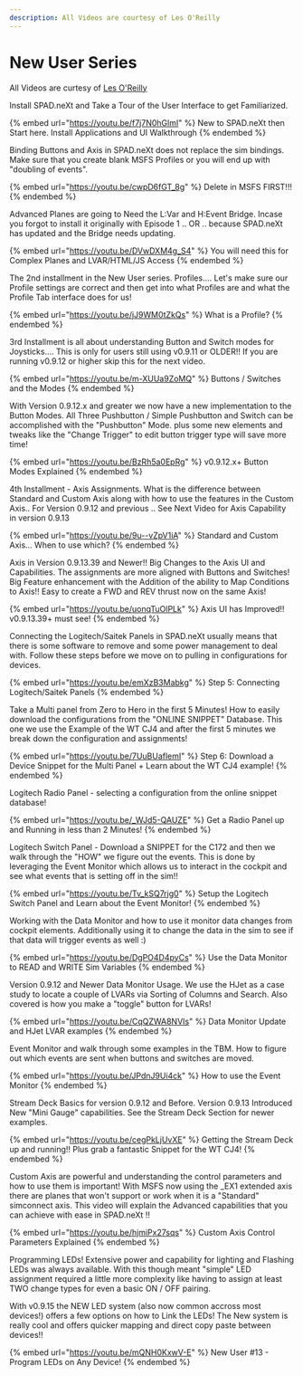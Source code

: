 ```yaml
---
description: All Videos are courtesy of Les O'Reilly
---
```


# New User Series

All Videos are curtesy of [Les O'Reilly](https://www.youtube.com/channel/UCL5U40EKkvjXF5PA24\_IyKA)

Install SPAD.neXt and Take a Tour of the User Interface to get Familiarized.

{% embed url="https://youtu.be/f7j7N0hGlmI" %}
New to SPAD.neXt then Start here.   Install Applications and UI Walkthrough
{% endembed %}

Binding Buttons and Axis in SPAD.neXt does not replace the sim bindings.  Make sure that you create blank MSFS Profiles or you will end up with "doubling of events".

{% embed url="https://youtu.be/cwpD6fGT_8g" %}
Delete in MSFS FIRST!!!
{% endembed %}

Advanced Planes are going to Need the L:Var and H:Event Bridge.  Incase you forgot to install it originally with Episode 1 .. OR .. because SPAD.neXt has updated and the Bridge needs updating.

{% embed url="https://youtu.be/DVwDXM4g_S4" %}
You will need this for Complex Planes and LVAR/HTML/JS Access
{% endembed %}

The 2nd installment in the New User series. Profiles.... Let's make sure our Profile settings are correct and then get into what Profiles are and what the Profile Tab interface does for us!

{% embed url="https://youtu.be/jJ9WM0tZkQs" %}
What is a Profile?
{% endembed %}

3rd Installment is all about understanding Button and Switch modes for Joysticks....  This is only for users still using v0.9.11 or OLDER!!  If you are running v0.9.12 or higher skip this for the next video.

{% embed url="https://youtu.be/m-XUUa9ZoMQ" %}
Buttons / Switches and the Modes
{% endembed %}

With Version 0.9.12.x and greater we now have a new implementation to the Button Modes.  All Three Pushbutton / Simple Pushbutton and Switch can be accomplished with the "Pushbutton" Mode.  plus some new elements and tweaks like the "Change Trigger" to edit button trigger type will save more time!

{% embed url="https://youtu.be/BzRh5a0EpRg" %}
v0.9.12.x+ Button Modes Explained
{% endembed %}

4th Installment - Axis Assignments.  What is the difference between Standard and Custom Axis along with how to use the features in the Custom Axis.. For Version 0.9.12 and previous .. See Next Video for Axis Capability in version 0.9.13

{% embed url="https://youtu.be/9u--vZpV1iA" %}
Standard and Custom Axis...  When to use which?
{% endembed %}

Axis in Version 0.9.13.39 and Newer!!  Big Changes to the Axis UI and Capabilities.  The assignments are more aligned with Buttons and Switches!  Big Feature enhancement with the Addition of the ability to Map Conditions to Axis!!  Easy to create a FWD and REV thrust now on the same Axis!

{% embed url="https://youtu.be/uonqTuOlPLk" %}
Axis UI has Improved!! v0.9.13.39+ must see!
{% endembed %}

Connecting the Logitech/Saitek Panels in SPAD.neXt usually means that there is some software to remove and some power management to deal with.  Follow these steps before we move on to pulling in configurations for devices.

{% embed url="https://youtu.be/emXzB3Mabkg" %}
Step 5: Connecting Logitech/Saitek Panels
{% endembed %}

Take a Multi panel from Zero to Hero in the first 5 Minutes!  How to easily download the configurations from the "ONLINE SNIPPET" Database.  This one we use the Example of the WT CJ4 and after the first 5 minutes we break down the configuration and assignments!

{% embed url="https://youtu.be/7UuBUaflemI" %}
Step 6: Download a Device Snippet for the Multi Panel + Learn about the WT CJ4 example!
{% endembed %}

Logitech Radio Panel -  selecting a configuration from the online snippet database!

{% embed url="https://youtu.be/_WJd5-QAUZE" %}
Get a Radio Panel up and Running in less than 2 Minutes!
{% endembed %}

Logitech Switch Panel - Download a SNIPPET for the C172 and then we walk through the "HOW" we figure out the events.  This is done by leveraging the Event Monitor which allows us to interact in the cockpit and see what events that is setting off in the sim!!

{% embed url="https://youtu.be/Tv_kSQ7rjg0" %}
Setup the Logitech Switch Panel and Learn about the Event Monitor!
{% endembed %}

Working with the Data Monitor and how to use it monitor data changes from cockpit elements.  Additionally using it to change the data in the sim to see if that data will trigger events as well :)

{% embed url="https://youtu.be/DgPO4D4pyCs" %}
Use the Data Monitor to READ and WRITE Sim Variables
{% endembed %}

Version 0.9.12 and Newer Data Monitor Usage.  We use the HJet as a case study to locate a couple of LVARs via Sorting of Columns and Search.  Also covered is how you make a "toggle" button for LVARs!

{% embed url="https://youtu.be/CqQZWA8NVIs" %}
Data Monitor Update and HJet LVAR examples
{% endembed %}



Event Monitor and walk through some examples in the TBM.   How to figure out which events are sent when buttons and switches are moved. &#x20;

{% embed url="https://youtu.be/JPdnJ9Ui4ck" %}
How to use the Event Monitor
{% endembed %}

Stream Deck Basics for version 0.9.12 and Before.  Version 0.9.13 Introduced New "Mini Gauge" capabilities.  See the Stream Deck Section for newer examples.

{% embed url="https://youtu.be/cegPkLjUvXE" %}
Getting the Stream Deck up and running!! Plus grab a fantastic Snippet for the WT CJ4!
{% endembed %}

Custom Axis are powerful and understanding the control parameters and how to use them is important!  With MSFS now using the \_EX1 extended axis there are planes that won't support or work when it is a "Standard" simconnect axis.  This video will explain the Advanced capabilities that you can achieve with ease in SPAD.neXt !!

{% embed url="https://youtu.be/hjmiPx27sqs" %}
Custom Axis Control Parameters Explained
{% endembed %}

Programming LEDs! Extensive power and capability for lighting and Flashing LEDs was always available. With this though meant "simple" LED assignment required a little more complexity like having to assign at least TWO change types for even a basic ON / OFF pairing.

With v0.9.15 the NEW LED system (also now common accross most devices!) offers a few options on how to Link the LEDs! The New system is really cool and offers quicker mapping and direct copy paste between devices!!

{% embed url="https://youtu.be/mQNH0KxwV-E" %}
New User #13 - Program LEDs on Any Device!
{% endembed %}
